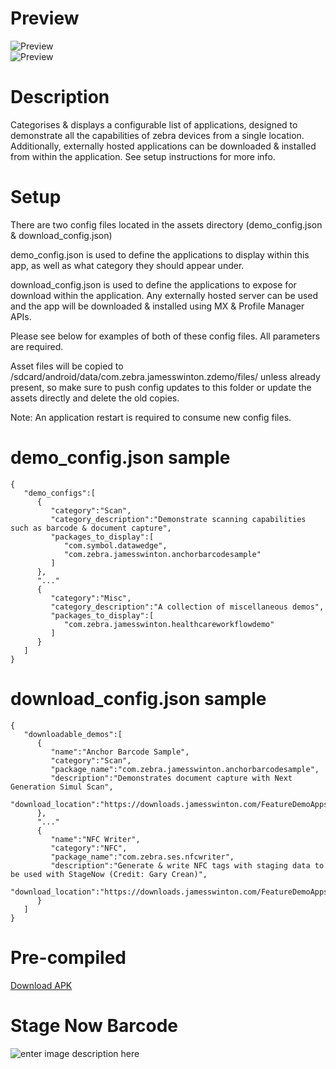 
  
# Preview  
  
![Preview](https://downloads.jamesswinton.com/apks/Demos/zDemo/zdemo-3.png)  
  ![Preview](https://downloads.jamesswinton.com/apks/Demos/zDemo/zdemo-2.png)

# Description  
Categorises & displays a configurable list of applications, designed to demonstrate all the capabilities of zebra devices from a single location. Additionally, externally hosted applications can be downloaded & installed from within the application. See setup instructions for more info.  
  
# Setup  
There are two config files located in the assets directory (demo_config.json & download_config.json)  
  
demo_config.json is used to define the applications to display within this app, as well as what category they should appear under.  
  
download_config.json is used to define the applications to expose for download within the application. Any externally hosted server can be used and the app will be downloaded & installed using MX & Profile Manager APIs.  
  
Please see below for examples of both of these config files. All parameters are required.  
  
Asset files will be copied to /sdcard/android/data/com.zebra.jamesswinton.zdemo/files/ unless already present, so make sure to push config updates to this folder or update the assets directly and delete the old copies.  
  
Note: An application restart is required to consume new config files.  

# demo_config.json sample  
  
```  
{
   "demo_configs":[
      {
         "category":"Scan",
         "category_description":"Demonstrate scanning capabilities such as barcode & document capture",
         "packages_to_display":[
            "com.symbol.datawedge",
            "com.zebra.jamesswinton.anchorbarcodesample"
         ]
      },
      "..."
      {
         "category":"Misc",
         "category_description":"A collection of miscellaneous demos",
         "packages_to_display":[
            "com.zebra.jamesswinton.healthcareworkflowdemo"
         ]
      }
   ]
}
```  
  
# download_config.json sample  
  
```  
{
   "downloadable_demos":[
      {
         "name":"Anchor Barcode Sample",
         "category":"Scan",
         "package_name":"com.zebra.jamesswinton.anchorbarcodesample",
         "description":"Demonstrates document capture with Next Generation Simul Scan",
         "download_location":"https://downloads.jamesswinton.com/FeatureDemoApps/ng_simulscan_doc_capture.apk"
      },
      "..."
      {
         "name":"NFC Writer",
         "category":"NFC",
         "package_name":"com.zebra.ses.nfcwriter",
         "description":"Generate & write NFC tags with staging data to be used with StageNow (Credit: Gary Crean)",
         "download_location":"https://downloads.jamesswinton.com/FeatureDemoApps/nfc_writer.apk"
      }
   ]
}
```  
  
# Pre-compiled  
[Download APK](https://downloads.jamesswinton.com/apks/Demos/zDemo/zDemo.apk)  
  
# Stage Now Barcode  
![enter image description here](https://downloads.jamesswinton.com/apks/Demos/zDemo/sn_barcode.PNG)